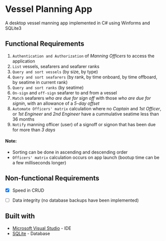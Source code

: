 # Vessel Planning App
A desktop vessel manning app implemented in C# using Winforms and SQLite3

## Functional Requirements
1. `Authentication and Authorization` of *Manning Officers* to access the application
2. `List` vessels, seafarers and seafarer ranks
3. `Query and sort vessels` (by size, by type)
4. `Query and sort seafarers` (by rank, by time onboard, by time offboard, by seatime in current rank)
5. `Query and sort ranks` (by seatime)  
6. `On-sign` and `off-sign` seafarer to and from a vessel
7. `Match` seafarers *who are due for sign off* with those *who are due for signin*, with an allowance of a *5-day offset*
8. `Automate Officers' matrix` calculation where no *Captain* and *1st Officer*, or *1st Engineer* and *2nd Engineer* have a cummulative seatime less than 36 months
9. `Notify` manning officer (user) of a signoff or signon that has been due for more than *3 days*

#### Note:
- Sorting can be done in ascending and descending order
- `Officers' matrix` calculation occurs on app launch (bootup time can be a few milliseconds longer)

## Non-functional Requirements
- [x] Speed in CRUD 
- [ ] Data integrity (no database backups have been implemented)


## Built with
 - [Microsoft Visual Studio](https://www.visualstudio.com) - IDE
 - [SQLite](https://www.sqlite.com) - Database

